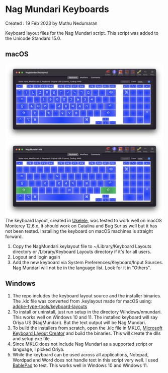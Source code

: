 # Nag Mundari Keyboards

Created : 19 Feb 2023 by Muthu Nedumaran

Keyboard layout files for the Nag Mundari script. This script was added to the Unicode Standard 15.0.

## macOS
![macOS keylayout](https://raw.githubusercontent.com/murasu/nag-mundari-keyboards/main/images/macos.png)
![macOS keylayout shifted](https://raw.githubusercontent.com/murasu/nag-mundari-keyboards/main/images/macos-shift.png)
The keyboard layout, created in [Ukelele](https://software.sil.org/ukelele/), was tested to work well on macOS Monterey 12.6.x. It should work on Catalina and Bug Sur as well but it has not been tested. Installing the keyboard on macOS machines is straight forward.

1. Copy the NagMundari.keylayout file to ~/Library/Keyboard Layouts directory or /Library/Keyboard Layouts directory if it's for all users.
2. Logout and login again
3. Add the new keyboard via System Preferences/Keyboard/Input Sources. Nag Mundari will not be in the language list. Look for it in "Others".

## Windows

1. The repo includes the keyboard layout source and the installer binaries. The .klc file was converted from .keylayout made for macOS using: [adobe-type-tools/keyboard-layouts](https://github.com/adobe-type-tools/keyboard-layouts)
2. To install or uninstall, just run setup in the directory Windows/nmundari. This works well on Windows 10 and 11. The installed keyboard will say Oriya US (NagMundari). But the text output will be Nag Mundari.
3. To build the installers from scratch, open the .klc file in MKLC, [Microsoft Keyboard Layout Creator](https://www.microsoft.com/en-us/download/details.aspx?id=102134) and build the binaries. This will create the dlls and setup.exe file.
4. Since MKLC does not include Nag Mundari as a supported script or language, I picked Oriya. 
5. While the keyboard can be used across all applications, Notepad, Wordpad and Word does not handle text in this script very well. I used [BablePad](https://www.babelstone.co.uk/Software/BabelPad.html) to test. This works well in Windows 10 and Windows 11.

